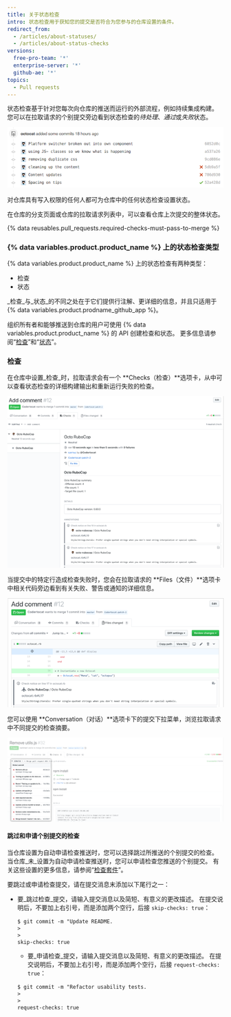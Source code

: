 ```yaml
---
title: 关于状态检查
intro: 状态检查用于获知您的提交是否符合为您参与的仓库设置的条件。
redirect_from:
  - /articles/about-statuses/
  - /articles/about-status-checks
versions:
  free-pro-team: '*'
  enterprise-server: '*'
  github-ae: '*'
topics:
  - Pull requests
---
```


状态检查基于针对您每次向仓库的推送而运行的外部流程，例如持续集成构建。 您可以在拉取请求的个别提交旁边看到状态检查的*待处理*、*通过*或*失败*状态。

![提交和状态列表](/assets/images/help/pull_requests/commit-list-statuses.png)

对仓库具有写入权限的任何人都可为仓库中的任何状态检查设置状态。

在仓库的分支页面或仓库的拉取请求列表中，可以查看仓库上次提交的整体状态。

{% data reusables.pull_requests.required-checks-must-pass-to-merge %}

### {% data variables.product.product_name %} 上的状态检查类型

{% data variables.product.product_name %} 上的状态检查有两种类型：

- 检查
- 状态

_检查_与_状态_的不同之处在于它们提供行注解、更详细的信息，并且只适用于 {% data variables.product.prodname_github_app %}。

组织所有者和能够推送到仓库的用户可使用 {% data variables.product.product_name %} 的 API 创建检查和状态。 更多信息请参阅“[检查](/rest/reference/checks)”和“[状态](/rest/reference/repos#statuses)”。

### 检查

在仓库中设置_检查_时，拉取请求会有一个 **Checks（检查）**选项卡，从中可以查看状态检查的详细构建输出和重新运行失败的检查。

![拉取请求中的状态检查](/assets/images/help/pull_requests/checks.png)

当提交中的特定行造成检查失败时，您会在拉取请求的 **Files（文件）**选项卡中相关代码旁边看到有关失败、警告或通知的详细信息。

![状态检查详细信息](/assets/images/help/pull_requests/checks-detailed.png)

您可以使用 **Conversation（对话）**选项卡下的提交下拉菜单，浏览拉取请求中不同提交的检查摘要。

![下拉菜单中不同提交的检查摘要](/assets/images/help/pull_requests/checks-summary-for-various-commits.png)

#### 跳过和申请个别提交的检查

当仓库设置为自动申请检查推送时，您可以选择跳过所推送的个别提交的检查。 当仓库_未_设置为自动申请检查推送时，您可以申请检查您推送的个别提交。 有关这些设置的更多信息，请参阅“[检查套件](/rest/reference/checks#update-repository-preferences-for-check-suites)”。

要跳过或申请检查提交，请在提交消息末添加以下尾行之一：

- 要_跳过检查_提交，请输入提交消息以及简短、有意义的更改描述。 在提交说明后，不要加上右引号，而是添加两个空行，后接 `skip-checks: true`：
  ```shell
  $ git commit -m "Update README.
  >
  >
  skip-checks: true
  ```
  - 要_申请检查_提交，请输入提交消息以及简短、有意义的更改描述。 在提交说明后，不要加上右引号，而是添加两个空行，后接 `request-checks: true`：
  ```shell
  $ git commit -m "Refactor usability tests.
  >
  >
  request-checks: true
  ```
  
